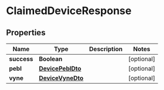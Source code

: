 

# ClaimedDeviceResponse


## Properties

| Name | Type | Description | Notes |
|------------ | ------------- | ------------- | -------------|
|**success** | **Boolean** |  |  [optional] |
|**pebl** | [**DevicePeblDto**](DevicePeblDto.md) |  |  [optional] |
|**vyne** | [**DeviceVyneDto**](DeviceVyneDto.md) |  |  [optional] |



